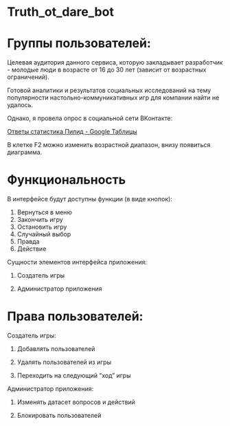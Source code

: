 # Truth_ot_dare_bot

# Группы пользователей:
Целевая аудитория данного сервиса, которую закладывает разработчик - молодые люди в возрасте от 16 до 30 лет (зависит от возрастных ограничений). 

Готовой аналитики и результатов социальных исследований на тему популярности настольно-коммуникативных игр для компании найти не удалось.

Однако, я провела опрос в социальной сети ВКонтакте:

[Ответы статистика Пилид - Google Таблицы](https://docs.google.com/spreadsheets/d/1HcC8f-zABQO4rLAJV2hfH8e3jWiOy_Eph4Y26CuJZEg/edit#gid=1894655537)

В клетке F2 можно изменить возрастной диапазон, внизу появиться диаграмма.

# Функциональность
В интерфейсе будут доступны функции (в виде кнопок):
1.    Вернуться в меню
2.    Закончить игру
3.    Остановить игру
4.    Случайный выбор
5.    Правда
6.    Действие 

Сущности элементов интерфейса приложения: 

1) Создатель игры 

2) Администратор приложения

# Права пользователей: 
Создатель игры:

1) Добавлять пользователей

2) Удалять пользователей из игры 

3) Переходить на следующий “ход” игры

Администратор приложения: 

1) Изменять датасет вопросов и действий

2) Блокировать пользователей



